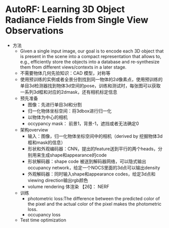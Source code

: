 # AutoRF: Learning 3D Object Radiance Fields from Single View Observations
* 方法
    * Given a single input image, our goal is to encode each 3D object that is present in the scene into a compact representation that allows to, e.g., efficiently store the objects into a database and re-synthesize them from different views/contexts in a later stage.
    * 不需要物体几何先验知识：CAD 模型，对称等
    * 使用预训练的实例或者全景分割找到同一物体的2d像素点，使用预训练的单目3d检测器找到物体3d空间的pose，训练和测试时，每张图可以获取一系列3d框和对应的2dmask，还有相机标定信息
    * 预先准备
        * 图像：先进行单目3d和分割
        * 归一化物体坐标空间：将3dbox进行归一化
        * 以物体为中心的相机
        * occypancy mask： 前景1，背景-1，遮挡或者无法确定0
    * 架构overview
        * 输入：图像，归一化物体坐标空间中的相机（derived by 挖掘物体3d框和mask的信息）
        * 形状和外观编码器：CNN，提出的feature送到平行的两个heads，分别用来生成shape和appearance的code
        * 形状解码器：shape code 被送到解码器网络，可以隐式输出occupancy network，给定一个NOCS里面的3d点可以输出density
        * 外观解码器：同时输入shape和appearance codes，给定3d点和viewing direction输出rgb颜色
        * volume rendering 体渲染 【26】： NERF
    * 训练
        * photometric loss:The difference between the predicted color of the pixel  and the actual color of the pixel makes the photometric loss.
        * occupancy loss
    * Test time optimization
